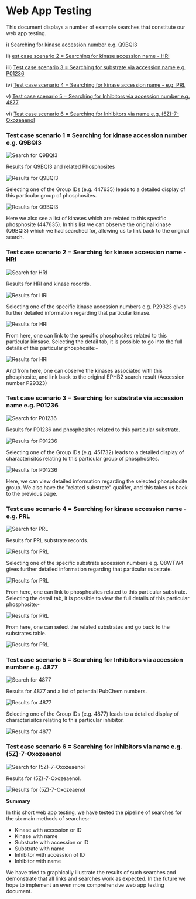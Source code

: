 # Web App Testing 

This document displays a number of example searches that constitute our web app testing. 


i) [Searching for kinase accession number e.g. Q9BQI3](web_app_testing.md#test-case-scenario-1--searching-for-kinase-accession-number-eg-q9bqi3)
 
ii) [est case scenario 2 = Searching for kinase accession name - HRI](web_app_testing.md#test-case-scenario-2--searching-for-kinase-accession-name---hri)

iii) [Test case scenario 3 = Searching for substrate via accession name e.g. P01236](web_app_testing.md#test-case-scenario-3--searching-for-substrate-via-accession-name-eg-p01236)

iv) [Test case scenario 4 = Searching for kinase accession name - e.g. PRL](web_app_testing.md#test-case-scenario-4--searching-for-kinase-accession-name---eg-prl)

v) [Test case scenario 5 = Searching for Inhibitors via accession number e.g. 4877](web_app_testing.md#test-case-scenario-5--searching-for-inhibitors-via-accession-number-eg-4877)
 
 vi) [Test case scenario 6 = Searching for Inhibitors via name e.g. (5Z)-7-Oxozeaenol](web_app_testing.md#test-case-scenario-6--searching-for-inhibitors-via-name-eg-5z-7-oxozeaenol)
 
 

### Test case scenario 1 = Searching for kinase accession number e.g. Q9BQI3

![Search for Q9BQI3](images/web_app_testing/Case1a.png)

Results for Q9BQI3 and related Phosphosites 

![Results for Q9BQI3](images/web_app_testing/Case1b.png)

Selecting one of the Group IDs (e.g. 447635) leads to a detailed display of this particular group of phosphosites. 

![Results for Q9BQI3](images/web_app_testing/Case1c.png)

Here we also see a list of kinases which are related to this specific phosphosite (447635). In this list we can observe the original kinase (Q9BQI3) which we had searched for, allowing us to link back to the original search. 


### Test case scenario 2 = Searching for kinase accession name - HRI

![Search for HRI](images/web_app_testing/Case2a.png) 

Results for HRI and kinase records. 

![Results for HRI](images/web_app_testing/Case2b.png)

Selecting one of the specific kinase accession numbers e.g. P29323 gives further detailed information regarding that particular kinase. 

![Results for HRI](images/web_app_testing/Case2c.png)

From here, one can link to the specific phosphosites related to this particular kinsase. Selecting the detail tab, it is possible to go into the full details of this particular phosphosite:-
 
![Results for HRI](images/web_app_testing/Case2d.png)

And from here, one can observe the kinases associated with this phosphosite, and link back to the original EPHB2 search result (Accession number P29323)

### Test case scenario 3 = Searching for substrate via accession name e.g. P01236

![Search for P01236](images/web_app_testing/Case3a.png)
 
Results for P01236 and phosphosites related to this particular substrate.

![Results for P01236](images/web_app_testing/Case3b.png)

Selecting one of the Group IDs (e.g. 451732) leads to a detailed display of characterisitcs relating to this particular group of phosphosites. 

![Results for P01236](images/web_app_testing/Case3c.png)

Here, we can view detailed information regarding the selected phosphosite group. We also have the "related substrate" qualifer, and this takes us back to the previous page.  

### Test case scenario 4 = Searching for kinase accession name - e.g. PRL

![Search for PRL](images/web_app_testing/Case4a.png) 

Results for PRL substrate records. 

![Results for PRL](images/web_app_testing/Case4b.png)

Selecting one of the specific substrate accession numbers e.g. Q8WTW4 gives further detailed information regarding that particular substrate. 

![Results for PRL](images/web_app_testing/Case4c.png)

From here, one can link to phosphosites related to this particular substrate. Selecting the detail tab, it is possible to view the full details of this particular phosphosite:-
 
![Results for PRL](images/web_app_testing/Case4d.png)

From here, one can select the related substrates and go back to the substrates table.

![Results for PRL](images/web_app_testing/Case4e.png)


### Test case scenario 5 = Searching for Inhibitors via accession number e.g. 4877

![Search for 4877](images/web_app_testing/Case5a.png)

Results for 4877 and a list of potential PubChem numbers. 

![Results for 4877](images/web_app_testing/Case5b.png)

Selecting one of the Group IDs (e.g. 4877) leads to a detailed display of characterisitcs relating to this particular inhibitor. 

![Results for 4877](images/web_app_testing/Case5c.png)


 ### Test case scenario 6 = Searching for Inhibitors via name e.g. (5Z)-7-Oxozeaenol

![Search for (5Z)-7-Oxozeaenol](images/web_app_testing/Case6a.png)

Results for (5Z)-7-Oxozeaenol. 

![Results for (5Z)-7-Oxozeaenol](images/web_app_testing/Case6b.png)


**Summary** 

In this short web app testing, we have tested the pipeline of searches for the six main methods of searches:-
- Kinase with accession or ID
- Kinase with name
- Substrate with accession or ID
- Substrate with name
- Inhibitor with accession of ID
- Inhibitor with name

We have tried to graphically illustrate the results of such searches and demonstrate that all links and searches work as expected. In the future we hope to implement an even more comprehensive web app testing document. 


